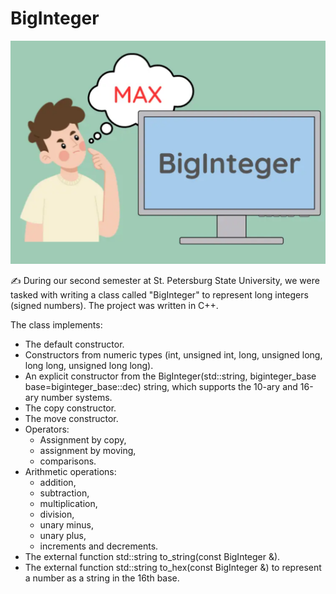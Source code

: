 # BigInteger

![I can't upload a theme image](images/image.png)



:writing_hand: During our second semester at St. Petersburg State University, we were tasked with writing a class called "BigInteger" to represent long integers (signed numbers). The project was written in C++.



The class implements:
 - The default constructor.
 - Constructors from numeric types (int, unsigned int, long, unsigned long, long long, unsigned long long).
 - An explicit constructor from the BigInteger(std::string, biginteger_base base=biginteger_base::dec) string, which supports the 10-ary and 16-ary number systems.
 - The copy constructor.
 - The move constructor.
 - Operators:
   - Assignment by copy,
   - assignment by moving,
   - comparisons.
 - Arithmetic operations: 
   - addition, 
   - subtraction, 
   - multiplication, 
   - division, 
   - unary minus, 
   - unary plus, 
   - increments and decrements.
 - The external function std::string to_string(const BigInteger &).
 - The external function std::string to_hex(const BigInteger &) to represent a number as a string in the 16th base.